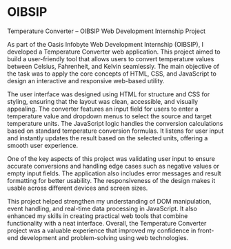 # OIBSIP
Temperature Converter – OIBSIP Web Development Internship Project

As part of the Oasis Infobyte Web Development Internship (OIBSIP), I developed a Temperature Converter web application. This project aimed to build a user-friendly tool that allows users to convert temperature values between Celsius, Fahrenheit, and Kelvin seamlessly. The main objective of the task was to apply the core concepts of HTML, CSS, and JavaScript to design an interactive and responsive web-based utility.

The user interface was designed using HTML for structure and CSS for styling, ensuring that the layout was clean, accessible, and visually appealing. The converter features an input field for users to enter a temperature value and dropdown menus to select the source and target temperature units. The JavaScript logic handles the conversion calculations based on standard temperature conversion formulas. It listens for user input and instantly updates the result based on the selected units, offering a smooth user experience.

One of the key aspects of this project was validating user input to ensure accurate conversions and handling edge cases such as negative values or empty input fields. The application also includes error messages and result formatting for better usability. The responsiveness of the design makes it usable across different devices and screen sizes.

This project helped strengthen my understanding of DOM manipulation, event handling, and real-time data processing in JavaScript. It also enhanced my skills in creating practical web tools that combine functionality with a neat interface. Overall, the Temperature Converter project was a valuable experience that improved my confidence in front-end development and problem-solving using web technologies.
